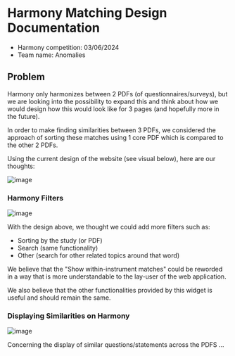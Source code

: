 # Harmony Matching Design Documentation
- Harmony competition: 03/06/2024
- Team name: Anomalies

## Problem
Harmony only harmonizes between 2 PDFs (of questionnaires/surveys), but we are looking into the possibility to expand this and think about how we would design how this would look like for 3 pages (and hopefully more in the future).

In order to make finding similarities between 3 PDFs, we considered the approach of sorting these matches using 1 core PDF which is compared to the other 2 PDFs.

Using the current design of the website (see visual below), here are our thoughts:

![image](https://github.com/nlutala/hackathon/assets/87072306/d5ed60c6-8e45-4dce-8610-78eb4b18c17a)

### Harmony Filters
![image](https://github.com/nlutala/hackathon/assets/87072306/f7f7aba3-2885-42eb-9c2d-afbfeec4a619)

With the design above, we thought we could add more filters such as:
- Sorting by the study (or PDF)
- Search (same functionality)
- Other (search for other related topics around that word)

We believe that the "Show within-instrument matches" could be reworded in a way that is more understandable to the lay-user of the web application.

We also believe that the other functionalities provided by this widget is useful and should remain the same.

### Displaying Similarities on Harmony
![image](https://github.com/nlutala/hackathon/assets/87072306/1d62d239-87a4-4668-a80f-df07bc8863da)

Concerning the display of similar questions/statements across the PDFS ...
